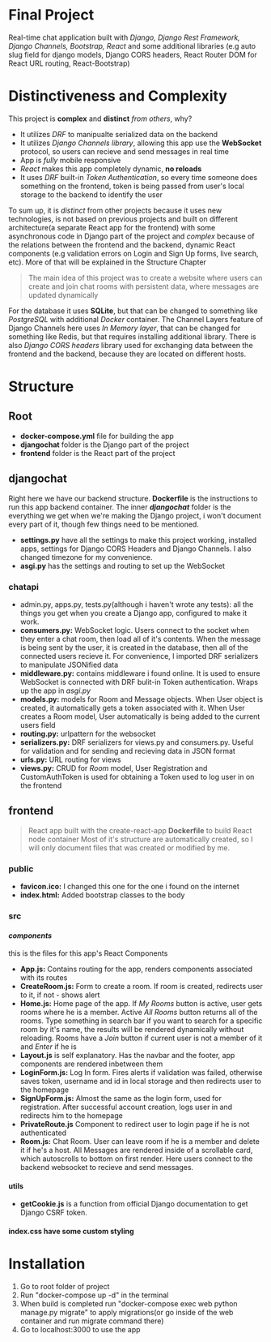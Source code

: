 # Final Project
Real-time chat application built with *Django, Django Rest Framework, Django Channels, Bootstrap, React* and some additional libraries (e.g auto slug field for django models, Django CORS headers, React Router DOM for React URL routing, React-Bootstrap)

# Distinctiveness and Complexity
This project is **complex** and **distinct** *from others*, why?
- It utilizes *DRF* to manipualte serialized data on the backend
- It utilizes *Django Channels library*, allowing this app use the **WebSocket** protocol, so users can recieve and send messages in real time
- App is *fully* mobile responsive
- *React* makes this app completely dynamic, **no reloads**
- It uses *DRF* built-in *Token Authentication*, so every time someone does something on the frontend, token is being passed from user's local storage to the backend to identify the user

To sum up, it is *distinct* from other projects because it uses new technologies, is not based on previous projects and built on different architecture(a separate React app for the frontend) with some asynchronous code in Django part of the project and *complex* because of the relations between the frontend and the backend, dynamic React components (e.g validation errors on Login and Sign Up forms, live search, etc). More of that will be explained in the Structure Chapter

> The main idea of this project was to create a website where users can create and join chat rooms with persistent data, where messages are updated dynamically

For the database it uses **SQLite**, but that can be changed to something like *PostgreSQL* with additional *Docker* container. The Channel Layers feature of Django Channels here uses *In Memory layer*, that can be changed for something like Redis, but that requires installing additional library. There is also *Django CORS headers* library used for exchanging data between the frontend and the backend, because they are located on different hosts.

# Structure
## Root
- **docker-compose.yml** file for building the app
- **djangochat** folder is the Django part of the project
- **frontend** folder is the React part of the project

## djangochat
Right here we have our backend structure. **Dockerfile** is the instructions to run this app backend container. The inner ***djangochat*** folder is the everything we get when we're making the Django project, i won't document every part of it, though few things need to be mentioned.
- **settings.py** have all the settings to make this project working, installed apps, settings for Django CORS Headers and Django Channels. I also changed timezone for my convenience.
- **asgi.py** has the settings and routing to set up the WebSocket

### chatapi
- admin.py, apps.py, tests.py(although i haven't wrote any tests): all the things you get when you create a Django app, configured to make it work.
- **consumers.py:** WebSocket logic. Users connect to the socket when they enter a chat room, then load all of it's contents. When the message is being sent by the user, it is created in the database, then all of the connected users recieve it. For convenience, I imported DRF serializers to manipulate JSONified data
- **middleware.py:** contains middleware i found online. It is used to ensure WebSocket is connected with DRF bulit-in Token authentication. Wraps up the app in *asgi.py* 
- **models.py:** models for Room and Message objects. When User object is created, it automatically gets a token associated with it. When User creates a Room model, User automatically is being added to the current users field
- **routing.py:** urlpattern for the websocket
- **serializers.py:** DRF serializers for views.py and consumers.py. Useful for validation and for sending and recieving data in JSON format 
- **urls.py:** URL routing for views
- **views.py:** CRUD for *Room* model, User Registration and CustomAuthToken is used for obtaining a Token used to log user in on the frontend

## frontend
>React app built with the create-react-app
**Dockerfile** to build React node container
Most of it's structure are automatically created, so I will only document files that was created or modified by me.

### **public**
- **favicon.ico:** I changed this one for the one i found on the internet
- **index.html:** Added bootstrap classes to the body

### **src**

#### *components* 
this is the files for this app's React Components
- **App.js:** Contains routing for the app, renders components associated with its routes
- **CreateRoom.js:** Form to create a room. If room is created, redirects user to it, if not - shows alert
- **Home.js:** Home page of the app. If *My Rooms* button is active, user gets rooms where he is a member. Active *All Rooms* button returns all of the rooms. Type something in search bar if you want to search for a specific room by it's name, the results will be rendered dynamically without reloading. Rooms have a *Join* button if current user is not a member of it and *Enter* if he is
- **Layout.js** is self explanatory. Has the navbar and the footer, app components are rendered inbetween them
- **LoginForm.js:** Log In form. Fires alerts if validation was failed, otherwise saves token, username and id in local storage and then redirects user to the homepage
- **SignUpForm.js:** Almost the same as the login form, used for registration. After successful account creation, logs user in and redirects him to the homepage
- **PrivateRoute.js** Component to redirect user to login page if he is not authenticated
- **Room.js:** Chat Room. User can leave room if he is a member and delete it if he's a host. All Messages are rendered inside of a scrollable card, which autoscrolls to bottom on first render. Here users connect to the backend websocket to recieve and send messages.

#### **utils**
- **getCookie.js** is a function from official Django documentation to get Django CSRF token.

#### **index.css** have some custom styling

# Installation
1. Go to root folder of project
2. Run "docker-compose up -d" in the terminal
3. When build is completed run "docker-compose exec web python manage.py migrate" to apply migrations(or go inside of the web container and run migrate command there)
4. Go to localhost:3000 to use the app